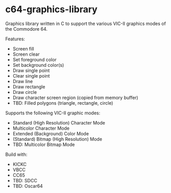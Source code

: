 # c64-graphics-library
Graphics library written in C to support the various VIC-II graphics modes of the Commodore 64.

Features:
- Screen fill
- Screen clear
- Set foreground color
- Set background color(s)
- Draw single point
- Clear single point
- Draw line
- Draw rectangle
- Draw circle
- Draw character screen region (copied from memory buffer)
- TBD: Filled polygons (triangle, rectangle, circle)

Supports the following VIC-II graphic modes:
- Standard (High Resolution) Character Mode
- Multicolor Character Mode
- Extended (Background) Color Mode
- (Standard) Bitmap (High Resolution) Mode
- TBD: Multicolor Bitmap Mode

Build with:
- KICKC
- VBCC
- CC65
- TBD: SDCC
- TBD: Oscar64
